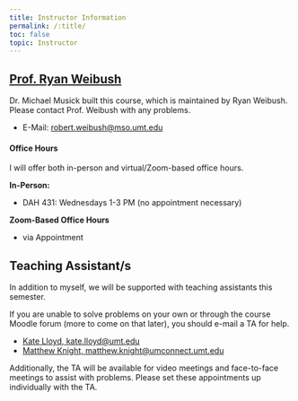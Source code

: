 ```yaml
---
title: Instructor Information
permalink: /:title/
toc: false
topic: Instructor
---
```


<!-- # Instructors -->

## [Prof. Ryan Weibush](https://svma.umt.edu/staff_members/ryan-weibush/)

Dr. Michael Musick built this course, which is maintained by Ryan Weibush. Please contact Prof. Weibush with any problems.

- E-Mail: [robert.weibush@mso.umt.edu](mailto:robert.weibush@umconnect.umt.edu?subject=245%20Question)




<!-- - [Teaching Website](https://michaelmusick.github.io/teaching) -->



#### Office Hours

I will offer both in-person and virtual/Zoom-based office hours.

**In-Person:**

- DAH 431: Wednesdays 1-3 PM (no appointment necessary)

**Zoom-Based Office Hours**

- via Appointment




## Teaching Assistant/s

In addition to myself, we will be supported with teaching assistants this semester.

If you are unable to solve problems on your own or through the course Moodle forum (more to come on that later), you should e-mail a TA for help.

- [Kate Lloyd, kate.lloyd@umt.edu](mailto:kate.lloyd@umconnect.umt.edu?subject=245%20Question)
- [Matthew Knight, matthew.knight@umconnect.umt.edu](mailto:matthew.knight@umconnect.umt.edu?subject=245%20Question)


Additionally, the TA will be available for video meetings and face-to-face meetings to assist with problems. Please set these appointments up individually with the TA.



